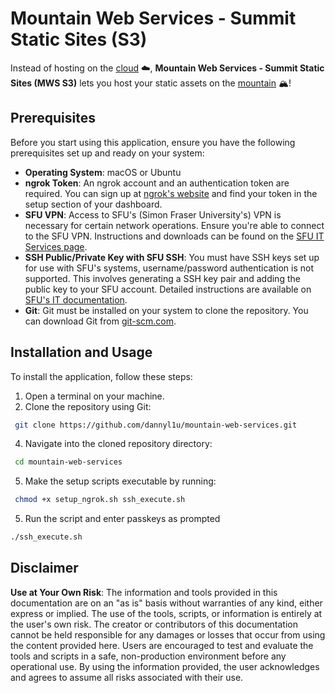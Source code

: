 # Mountain Web Services - Summit Static Sites (S3)
Instead of hosting on the [cloud](https://en.wikipedia.org/wiki/Cloud_computing) ☁️, **Mountain Web Services - Summit Static Sites (MWS S3)** lets you host your static assets on the [mountain](https://en.wikipedia.org/wiki/Burnaby_Mountain) 🏔️!

## Prerequisites

Before you start using this application, ensure you have the following prerequisites set up and ready on your system:

- **Operating System**: macOS or Ubuntu
- **ngrok Token**: An ngrok account and an authentication token are required. You can sign up at [ngrok's website](https://ngrok.com/) and find your token in the setup section of your dashboard.
- **SFU VPN**: Access to SFU's (Simon Fraser University's) VPN is necessary for certain network operations. Ensure you're able to connect to the SFU VPN. Instructions and downloads can be found on the [SFU IT Services page](https://www.sfu.ca/itservices/technical/vpn.html).
- **SSH Public/Private Key with SFU SSH**: You must have SSH keys set up for use with SFU's systems, username/password authentication is not supported. This involves generating a SSH key pair and adding the public key to your SFU account. Detailed instructions are available on [SFU's IT documentation](https://www.sfu.ca/itservices/technical/ssh/secure-shell.html).
- **Git**: Git must be installed on your system to clone the repository. You can download Git from [git-scm.com](https://git-scm.com/).

## Installation and Usage
To install the application, follow these steps:

1. Open a terminal on your machine.
2. Clone the repository using Git:
  ```bash
   git clone https://github.com/dannyl1u/mountain-web-services.git
  ```
4. Navigate into the cloned repository directory:
  ```bash
   cd mountain-web-services
  ```
5. Make the setup scripts executable by running:
  ```bash
   chmod +x setup_ngrok.sh ssh_execute.sh
  ```
5. Run the script and enter passkeys as prompted
  ```bash
  ./ssh_execute.sh
  ```

## Disclaimer

**Use at Your Own Risk**: The information and tools provided in this documentation are on an "as is" basis without warranties of any kind, either express or implied. The use of the tools, scripts, or information is entirely at the user's own risk. The creator or contributors of this documentation cannot be held responsible for any damages or losses that occur from using the content provided here. Users are encouraged to test and evaluate the tools and scripts in a safe, non-production environment before any operational use. By using the information provided, the user acknowledges and agrees to assume all risks associated with their use.
